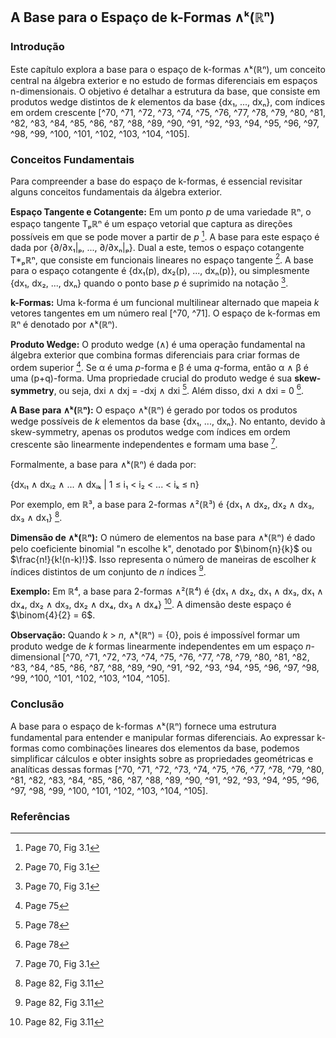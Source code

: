 ## A Base para o Espaço de k-Formas ∧ᵏ(ℝⁿ)

### Introdução
Este capítulo explora a base para o espaço de k-formas ∧ᵏ(ℝⁿ), um conceito central na álgebra exterior e no estudo de formas diferenciais em espaços n-dimensionais. O objetivo é detalhar a estrutura da base, que consiste em produtos wedge distintos de *k* elementos da base {dx₁, ..., dxₙ}, com índices em ordem crescente [^70, ^71, ^72, ^73, ^74, ^75, ^76, ^77, ^78, ^79, ^80, ^81, ^82, ^83, ^84, ^85, ^86, ^87, ^88, ^89, ^90, ^91, ^92, ^93, ^94, ^95, ^96, ^97, ^98, ^99, ^100, ^101, ^102, ^103, ^104, ^105].

### Conceitos Fundamentais
Para compreender a base do espaço de k-formas, é essencial revisitar alguns conceitos fundamentais da álgebra exterior.

**Espaço Tangente e Cotangente:** Em um ponto *p* de uma variedade ℝⁿ, o espaço tangente Tₚℝⁿ é um espaço vetorial que captura as direções possíveis em que se pode mover a partir de *p* [^70]. A base para este espaço é dada por {∂/∂x₁|ₚ, ..., ∂/∂xₙ|ₚ}. Dual a este, temos o espaço cotangente T*ₚℝⁿ, que consiste em funcionais lineares no espaço tangente [^70]. A base para o espaço cotangente é {dx₁(p), dx₂(p), ..., dxₙ(p)}, ou simplesmente {dx₁, dx₂, ..., dxₙ} quando o ponto base *p* é suprimido na notação [^70].

**k-Formas:** Uma k-forma é um funcional multilinear alternado que mapeia *k* vetores tangentes em um número real [^70, ^71]. O espaço de k-formas em ℝⁿ é denotado por ∧ᵏ(ℝⁿ).

**Produto Wedge:** O produto wedge (∧) é uma operação fundamental na álgebra exterior que combina formas diferenciais para criar formas de ordem superior [^75]. Se α é uma *p*-forma e β é uma *q*-forma, então α ∧ β é uma (p+q)-forma. Uma propriedade crucial do produto wedge é sua **skew-symmetry**, ou seja, dxi ∧ dxj = -dxj ∧ dxi [^78]. Além disso, dxi ∧ dxi = 0 [^78].

**A Base para ∧ᵏ(ℝⁿ):** O espaço ∧ᵏ(ℝⁿ) é gerado por todos os produtos wedge possíveis de *k* elementos da base {dx₁, ..., dxₙ}. No entanto, devido à skew-symmetry, apenas os produtos wedge com índices em ordem crescente são linearmente independentes e formam uma base [^70].

Formalmente, a base para ∧ᵏ(ℝⁿ) é dada por:

{dxᵢ₁ ∧ dxᵢ₂ ∧ ... ∧ dxᵢₖ | 1 ≤ i₁ < i₂ < ... < iₖ ≤ n}

Por exemplo, em ℝ³, a base para 2-formas ∧²(ℝ³) é {dx₁ ∧ dx₂, dx₂ ∧ dx₃, dx₃ ∧ dx₁} [^82].

**Dimensão de ∧ᵏ(ℝⁿ):** O número de elementos na base para ∧ᵏ(ℝⁿ) é dado pelo coeficiente binomial "n escolhe k", denotado por  $\binom{n}{k}$ ou $\frac{n!}{k!(n-k)!}$. Isso representa o número de maneiras de escolher *k* índices distintos de um conjunto de *n* índices [^82].

**Exemplo:** Em ℝ⁴, a base para 2-formas ∧²(ℝ⁴) é {dx₁ ∧ dx₂, dx₁ ∧ dx₃, dx₁ ∧ dx₄, dx₂ ∧ dx₃, dx₂ ∧ dx₄, dx₃ ∧ dx₄} [^82]. A dimensão deste espaço é $\binom{4}{2} = 6$.

**Observação:** Quando *k* > *n*, ∧ᵏ(ℝⁿ) = {0}, pois é impossível formar um produto wedge de *k* formas linearmente independentes em um espaço *n*-dimensional [^70, ^71, ^72, ^73, ^74, ^75, ^76, ^77, ^78, ^79, ^80, ^81, ^82, ^83, ^84, ^85, ^86, ^87, ^88, ^89, ^90, ^91, ^92, ^93, ^94, ^95, ^96, ^97, ^98, ^99, ^100, ^101, ^102, ^103, ^104, ^105].

### Conclusão
A base para o espaço de k-formas ∧ᵏ(ℝⁿ) fornece uma estrutura fundamental para entender e manipular formas diferenciais. Ao expressar k-formas como combinações lineares dos elementos da base, podemos simplificar cálculos e obter insights sobre as propriedades geométricas e analíticas dessas formas [^70, ^71, ^72, ^73, ^74, ^75, ^76, ^77, ^78, ^79, ^80, ^81, ^82, ^83, ^84, ^85, ^86, ^87, ^88, ^89, ^90, ^91, ^92, ^93, ^94, ^95, ^96, ^97, ^98, ^99, ^100, ^101, ^102, ^103, ^104, ^105].

### Referências
[^70]: Page 70, Fig 3.1
[^71]: Page 71, Fig 3.2
[^72]: Page 72, Fig 3.3
[^73]: Page 73, Fig 3.4
[^74]: Page 74, Fig 3.5
[^75]: Page 75
[^76]: Page 76, Fig 3.6
[^77]: Page 77, Fig 3.7
[^78]: Page 78
[^79]: Page 79, Fig 3.8
[^80]: Page 80, Fig 3.9
[^81]: Page 81, Fig 3.10
[^82]: Page 82, Fig 3.11
[^83]: Page 83, Fig 3.12
[^84]: Page 84, Fig 3.13
[^85]: Page 85, Fig 3.14
[^86]: Page 86, Fig 3.15
[^87]: Page 87, Fig 3.16
[^88]: Page 88
[^89]: Page 89
[^90]: Page 90
[^91]: Page 91
[^92]: Page 92
[^93]: Page 93
[^94]: Page 94
[^95]: Page 95
[^96]: Page 96
[^97]: Page 97
[^98]: Page 98
[^99]: Page 99
[^100]: Page 100
[^101]: Page 101
[^102]: Page 102
[^103]: Page 103
[^104]: Page 104
[^105]: Page 105
<!-- END -->